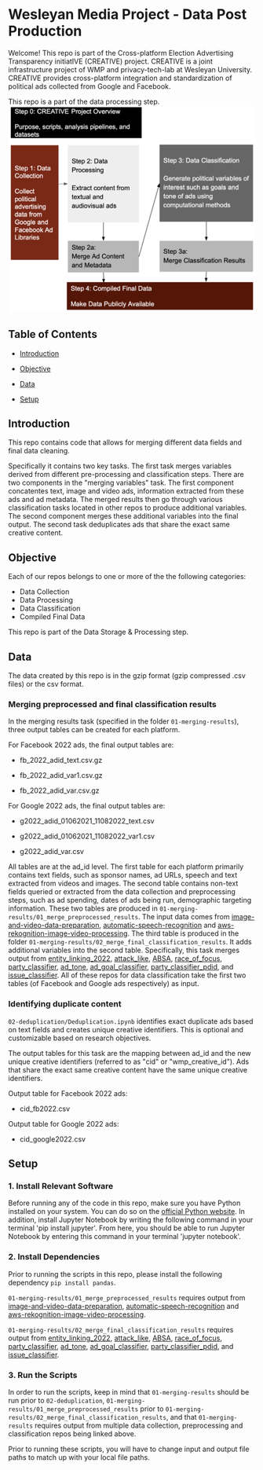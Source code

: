 # Wesleyan Media Project - Data Post Production 

Welcome! This repo is part of the Cross-platform Election Advertising Transparency initiatIVE (CREATIVE) project. CREATIVE is a joint infrastructure project of WMP and privacy-tech-lab at Wesleyan University. CREATIVE provides cross-platform integration and standardization of political ads collected from Google and Facebook.

This repo is a part of the data processing step.
![A picture of the pipeline diagram](Creative_Pipeline.png)

## Table of Contents
- [Introduction](#introduction)

- [Objective](#objective)

- [Data](#data)

- [Setup](#setup)

## Introduction
This repo contains code that allows for merging different data fields and final data cleaning. 


Specifically it contains two key tasks. The first task merges variables derived from different pre-processing and classification steps. There are two components in the "merging variables" task. The first component concatentes text, image and video ads, information extracted from these ads and ad metadata. The merged results then go through various classification tasks located in other repos to produce additional variables. The second component merges these additional variables into the final output. The second task deduplicates ads that share the exact same creative content. 


## Objective
Each of our repos belongs to one or more of the the following categories:
- Data Collection
- Data Processing
- Data Classification
- Compiled Final Data

This repo is part of the Data Storage & Processing step. 

## Data
The data created by this repo is in the gzip format (gzip compressed .csv files) or the csv format. 

### Merging preprocessed and final classification results
In the merging results task (specified in the folder `01-merging-results`), three output tables can be created for each platform. 

For Facebook 2022 ads, the final output tables are: 

+ fb_2022_adid_text.csv.gz
- fb_2022_adid_var1.csv.gz
+ fb_2022_adid_var.csv.gz

For Google 2022 ads, the final output tables are: 
+ g2022_adid_01062021_11082022_text.csv
- g2022_adid_01062021_11082022_var1.csv
+ g2022_adid_var.csv


All tables are at the ad_id level. The first table for each platform primarily contains text fields, such as sponsor names, ad URLs, speech and text extracted from videos and images. The second table contains non-text fields queried or extracted from the data collection and preprocessing steps, such as ad spending, dates of ads being run, demographic targeting information. These two tables are produced in `01-merging-results/01_merge_preprocessed_results`. The input data comes from [image-and-video-data-preparation](https://github.com/Wesleyan-Media-Project/image-video-data-preparation), [automatic-speech-recognition](https://github.com/Wesleyan-Media-Project/automatic-speech-recognition) and [aws-rekognition-image-video-processing](https://github.com/Wesleyan-Media-Project/aws-rekognition-image-video-processing). The third table is produced in the folder `01-merging-results/02_merge_final_classification_results`. It adds additional variables into the second table. Specifically, this task merges output from [entity_linking_2022](https://github.com/Wesleyan-Media-Project/entity_linking_2022), [attack_like](https://github.com/Wesleyan-Media-Project/attack_like), [ABSA](https://github.com/Wesleyan-Media-Project/ABSA), [race_of_focus](https://github.com/Wesleyan-Media-Project/race_of_focus),  [party_classifier](https://github.com/Wesleyan-Media-Project/party_classifier), [ad_tone](https://github.com/Wesleyan-Media-Project/ad_tone), [ad_goal_classifier](https://github.com/Wesleyan-Media-Project/ad_goal_classifier), [party_classifier_pdid](https://github.com/Wesleyan-Media-Project/party_classifier_pdid), and [issue_classifier](https://github.com/Wesleyan-Media-Project/issue_classifier). All of these repos for data classification take the first two tables (of Facebook and Google ads respectively) as input. 


### Identifying duplicate content

`02-deduplication/Deduplication.ipynb` identifies exact duplicate ads based on text fields and creates unique creative identifiers. This is optional and customizable based on research objectives. 

The output tables for this task are the mapping between ad_id and the new unique creative identifiers (referred to as "cid" or "wmp_creative_id"). Ads that share the exact same creative content have the same unique creative identifiers. 

Output table for Facebook 2022 ads: 
+ cid_fb2022.csv

Output table for Google 2022 ads: 
+ cid_google2022.csv


## Setup
### 1. Install Relevant Software
Before running any of the code in this repo, make sure you have Python installed on your system. You can do so on the [official Python website](https://www.python.org/downloads/). In addition, install Jupyter Notebook by writing the following command in your terminal 'pip install jupyter'. From here, you should be able to run Jupyter Notebook by entering this command in your terminal 'jupyter notebook'.   

### 2. Install Dependencies 
Prior to running the scripts in this repo, please install the following dependency 
`pip install pandas`.  

`01-merging-results/01_merge_preprocessed_results` requires output from [image-and-video-data-preparation](https://github.com/Wesleyan-Media-Project/image-video-data-preparation), [automatic-speech-recognition](https://github.com/Wesleyan-Media-Project/automatic-speech-recognition) and [aws-rekognition-image-video-processing](https://github.com/Wesleyan-Media-Project/aws-rekognition-image-video-processing). 

`01-merging-results/02_merge_final_classification_results` requires output from [entity_linking_2022](https://github.com/Wesleyan-Media-Project/entity_linking_2022), [attack_like](https://github.com/Wesleyan-Media-Project/attack_like), [ABSA](https://github.com/Wesleyan-Media-Project/ABSA), [race_of_focus](https://github.com/Wesleyan-Media-Project/race_of_focus),  [party_classifier](https://github.com/Wesleyan-Media-Project/party_classifier), [ad_tone](https://github.com/Wesleyan-Media-Project/ad_tone), [ad_goal_classifier](https://github.com/Wesleyan-Media-Project/ad_goal_classifier), [party_classifier_pdid](https://github.com/Wesleyan-Media-Project/party_classifier_pdid), and [issue_classifier](https://github.com/Wesleyan-Media-Project/issue_classifier). 

### 3. Run the Scripts 
In order to run the scripts, keep in mind that `01-merging-results` should be run prior to `02-deduplication`, `01-merging-results/01_merge_preprocessed_results` prior to `01-merging-results/02_merge_final_classification_results`, and that `01-merging-results` requires output from multiple data collection, preprocessing and classification repos being linked above. 

Prior to running these scripts, you will have to change input and output file paths to match up with your local file paths. 
